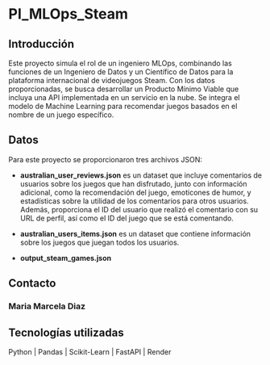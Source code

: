 # PI_MLOps_Steam

## Introducción

Este proyecto simula el rol de un ingeniero MLOps, combinando las funciones de un Ingeniero de Datos y un Científico de Datos para la plataforma internacional de videojuegos Steam. Con los datos proporcionadas, se busca desarrollar un Producto Mínimo Viable que incluya una API implementada en un servicio en la nube. Se integra el modelo de Machine Learning para recomendar juegos basados en el nombre de un juego específico.

## Datos

Para este proyecto se proporcionaron tres archivos JSON:

* **australian_user_reviews.json** es un dataset que incluye comentarios de usuarios sobre los juegos que han disfrutado, junto con información adicional, como la recomendación del juego, emoticones de humor, y estadísticas sobre la utilidad de los comentarios para otros usuarios. Además, proporciona el ID del usuario que realizó el comentario con su URL de perfil, así como el ID del juego que se está comentando.

* **australian_users_items.json** es un dataset que contiene información sobre los juegos que juegan todos los usuarios.

* **output_steam_games.json**


## Contacto

### Maria Marcela Diaz

## Tecnologías utilizadas

Python | Pandas | Scikit-Learn | FastAPI | Render

